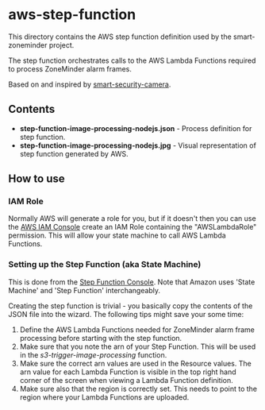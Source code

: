 # aws-step-function

This directory contains the AWS step function definition used by the smart-zoneminder project.

The step function orchestrates calls to the AWS Lambda Functions required to process ZoneMinder alarm frames.

Based on and inspired by [smart-security-camera](https://github.com/markwest1972/smart-security-camera).

## Contents

* **step-function-image-processing-nodejs.json** - Process definition for step function.
* **step-function-image-processing-nodejs.jpg** - Visual representation of step function generated by AWS.

## How to use

### IAM Role

Normally AWS will generate a role for you, but if it doesn't then you can use the [AWS IAM Console](https://aws.amazon.com/console/) create an IAM Role containing the "AWSLambdaRole" permission. This will allow your state machine to call AWS Lambda Functions.

### Setting up the Step Function (aka State Machine)

This is done from the [Step Function Console](https://aws.amazon.com/step-functions/).  Note that Amazon uses 'State Machine' and 'Step Function' interchangeably.

Creating the step function is trivial - you basically copy the contents of the JSON file into the wizard.  The following tips might save your some time:

1. Define  the AWS Lambda Functions needed for ZoneMinder alarm frame processing  before starting with the step function.
2. Make sure that you note the arn of your Step Function.  This will be used in the *s3-trigger-image-processing* function.
3. Make sure the correct arn values are used in the Resource values.  The arn value for each Lambda Function is visible in the top right hand corner of the screen when viewing a Lambda Function definition.
4. Make sure also that the region is correctly set.  This needs to point to the region where your Lambda Functions are uploaded.
